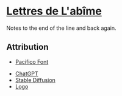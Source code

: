# [Lettres de L'abîme](https://letters-from-the-abyss.com)

Notes to the end of the line and back again.

## Attribution

- [Pacifico Font](https://fonts.google.com/specimen/Pacifico)
<!-- - [CSS Doodle](https://css-doodle.com/) -->
- [ChatGPT](https://chat.openai.com/)
- [Stable Diffusion](https://stablediffusionweb.com/#ai-image-generator)
- [Logo](https://www.svgrepo.com/svg/528342/letter-opened)
